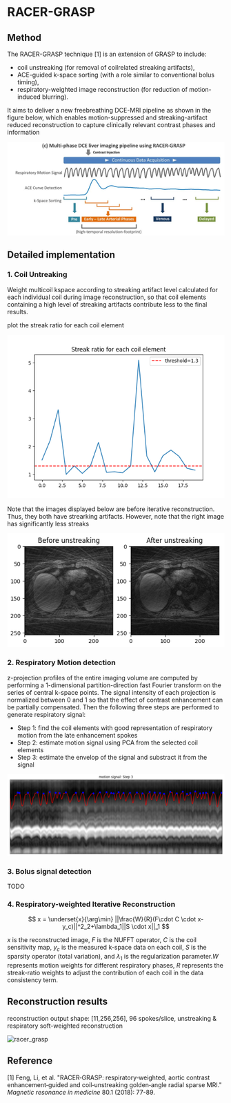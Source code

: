 # RACER-GRASP

## Method

The RACER-GRASP technique [1] is an extension of GRASP to include:

- coil unstreaking (for removal of coilrelated streaking artifacts),
- ACE-guided k-space sorting (with a role similar to conventional bolus timing),
- respiratory-weighted image reconstruction (for reduction of motion-induced blurring).

It aims to deliver a new freebreathing DCE-MRI pipeline as shown in the figure below, which enables motion-suppressed and streaking-artifact reduced reconstruction to capture clinically relevant contrast phases and information

![image.png](assets/image.png)

## Detailed implementation

### 1. Coil Untreaking

Weight multicoil kspace according to streaking artifact level calculated for each individual coil during image reconstruction, so that coil elements containing a high level of streaking artifacts contribute less to the final results.

plot the streak ratio for each coil element

![streak_ratio.png](assets/streak_ratio.png)

Note that the images displayed below are before iterative reconstruction. Thus, they both have strearking artifacts. However, note that the right image has significantly less streaks

![image.png](assets/unstreaking.png)

### 2. Respiratory Motion detection

z-projection profiles of the entire imaging volume are computed by performing a 1-dimensional partition-direction fast Fourier transform on the series of central k-space points. The signal intensity of each projection is normalized between 0 and 1 so that the effect of contrast enhancement can be partially compensated. Then the following three steps are performed to generate respiratory signal:

- Step 1: find the coil elements with good representation of respiratory motion from the late enhancement spokes
- Step 2: estimate motion signal using PCA from the selected coil elements
- Step 3: estimate the envelop of the signal and substract it from the signal

![image.png](assets/motion_signal_step3.png)

### 3. Bolus signal detection

TODO

### 4. Respiratory-weighted Iterative Reconstruction

$$
x = \underset{x}{\arg\min} ||\frac{W}{R}(F\cdot C \cdot x-y_c)||^2_2+\lambda_1||S \cdot x||_1
$$

$x$ is the reconstructed image, $F$ is the NUFFT operator, $C$ is the coil sensitivity map, $y_c$ is the measured k-space data on each coil, $S$ is the sparsity operator (total variation), and $\lambda_1$ is the regularization parameter.$W$ represents motion weights for different respiratory phases, $R$ represents the streak-ratio weights to adjust the contribution of each coil in the data consistency term.

## Reconstruction results

reconstruction output shape: [11,256,256], 96 spokes/slice, unstreaking & respiratory soft-weighted reconstruction

![racer_grasp](https://user-images.githubusercontent.com/12103451/230668158-4580ce2a-faa1-4181-a407-336ec5a60620.gif)


## Reference

[1] Feng, Li, et al. "RACER‐GRASP: respiratory‐weighted, aortic contrast enhancement‐guided and coil‐unstreaking golden‐angle radial sparse MRI." *Magnetic resonance in medicine* 80.1 (2018): 77-89.
